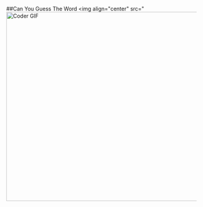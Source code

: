 ##Can You Guess The Word
<img align="center" src="<img align="right" src="https://i.ytimg.com/vi/HwOKw7UFxuQ/maxresdefault.jpg" alt="Coder GIF" width="700" height="500">
